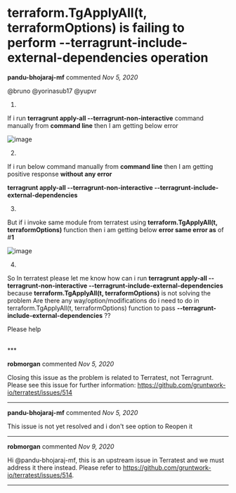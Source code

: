 # terraform.TgApplyAll(t, terraformOptions) is failing to perform --terragrunt-include-external-dependencies operation

**pandu-bhojaraj-mf** commented *Nov 5, 2020*

@bruno @yorinasub17 @yupvr 

1. 
If i run **terragrunt apply-all --terragrunt-non-interactive** command manually from **command line** then I am getting below error

![image](https://user-images.githubusercontent.com/73541850/98210373-80070100-1f66-11eb-8845-5b7bd3812d89.png)

2.
If i run below command manually from **command line** then I am getting positive response **without any error**

**terragrunt apply-all --terragrunt-non-interactive --terragrunt-include-external-dependencies**

3.
But if i invoke same module from terratest using **terraform.TgApplyAll(t, terraformOptions)** function then i am getting below **error same error as** of #**1** 

![image](https://user-images.githubusercontent.com/73541850/98210571-c2c8d900-1f66-11eb-979b-a608f375432f.png)

4. 
So In terratest please let me know how can i run **terragrunt apply-all --terragrunt-non-interactive --terragrunt-include-external-dependencies** because **terraform.TgApplyAll(t, terraformOptions)** is not solving the problem
Are there any way/option/modifications do i need to do in terraform.TgApplyAll(t, terraformOptions) function to pass **--terragrunt-include-external-dependencies** ??

Please help



<br />
***


**robmorgan** commented *Nov 5, 2020*

Closing this issue as the problem is related to Terratest, not Terragrunt. Please see this issue for further information: https://github.com/gruntwork-io/terratest/issues/514
***

**pandu-bhojaraj-mf** commented *Nov 5, 2020*

This issue is not yet resolved and i don't see option to Reopen it
***

**robmorgan** commented *Nov 9, 2020*

Hi @pandu-bhojaraj-mf, this is an upstream issue in Terratest and we must address it there instead. Please refer to https://github.com/gruntwork-io/terratest/issues/514.
***

